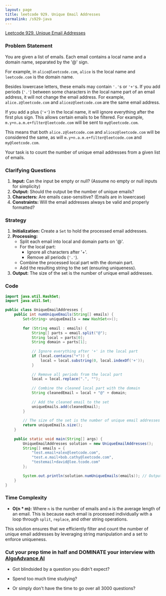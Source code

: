 ```yaml
---
layout: page
title: leetcode 929. Unique Email Addresses
permalink: /s929-java
---
```

[Leetcode 929. Unique Email Addresses](https://algoadvance.github.io/algoadvance/l929)
### Problem Statement
You are given a list of emails. Each email contains a local name and a domain name, separated by the '@' sign. 

For example, in `alice@leetcode.com`, `alice` is the local name and `leetcode.com` is the domain name.

Besides lowercase letters, these emails may contain `'.'`s or `'+'`s. If you add periods (`'.'`) between some characters in the local name part of an email address, it will not change the email address. For example, `alice.z@leetcode.com` and `alicez@leetcode.com` are the same email address.

If you add a plus (`'+'`) in the local name, it will ignore everything after the first plus sign. This allows certain emails to be filtered. For example, `m.y+n.a.m.e+filter@leetcode.com` will be sent to `my@leetcode.com`.

This means that both `alice.z@leetcode.com` and `alicez@leetcode.com` will be considered the same, as will `m.y+n.a.m.e+filter@leetcode.com` and `my@leetcode.com`.

Your task is to count the number of unique email addresses from a given list of emails.

### Clarifying Questions
1. **Input:** Can the input be empty or null? (Assume no empty or null inputs for simplicity)
2. **Output:** Should the output be the number of unique emails?
3. **Characters:** Are emails case-sensitive? (Emails are in lowercase)
4. **Constraints:** Will the email addresses always be valid and properly formatted?

### Strategy
1. **Initialization:** Create a `Set` to hold the processed email addresses.
2. **Processing:**
   - Split each email into local and domain parts on '@'.
   - For the local part:
     - Ignore all characters after '+'.
     - Remove all periods (`'.'`).
   - Combine the processed local part with the domain part.
   - Add the resulting string to the set (ensuring uniqueness).
3. **Output:** The size of the set is the number of unique email addresses.

### Code
```java
import java.util.HashSet;
import java.util.Set;

public class UniqueEmailAddresses {
    public int numUniqueEmails(String[] emails) {
        Set<String> uniqueEmails = new HashSet<>();
        
        for (String email : emails) {
            String[] parts = email.split("@");
            String local = parts[0];
            String domain = parts[1];
            
            // Ignore everything after '+' in the local part
            if (local.contains("+")) {
                local = local.substring(0, local.indexOf('+'));
            }
            
            // Remove all periods from the local part
            local = local.replace(".", "");
            
            // Combine the cleaned local part with the domain
            String cleanedEmail = local + "@" + domain;
            
            // Add the cleaned email to the set
            uniqueEmails.add(cleanedEmail);
        }
        
        // The size of the set is the number of unique email addresses
        return uniqueEmails.size();
    }
    
    public static void main(String[] args) {
        UniqueEmailAddresses solution = new UniqueEmailAddresses();
        String[] emails = {
            "test.email+alex@leetcode.com",
            "test.e.mail+bob.cathy@leetcode.com",
            "testemail+david@lee.tcode.com"
        };
        
        System.out.println(solution.numUniqueEmails(emails)); // Output: 2
    }
}
```

### Time Complexity
- **O(n \* m):** Where `n` is the number of emails and `m` is the average length of an email. This is because each email is processed individually with a loop through `split`, `replace`, and other string operations.

This solution ensures that we efficiently filter and count the number of unique email addresses by leveraging string manipulation and a set to enforce uniqueness.


### Cut your prep time in half and DOMINATE your interview with [AlgoAdvance AI](https://algoAdvance.com)

- Got blindsided by a question you didn't expect?

- Spend too much time studying?

- Or simply don't have the time to go over all 3000 questions?

